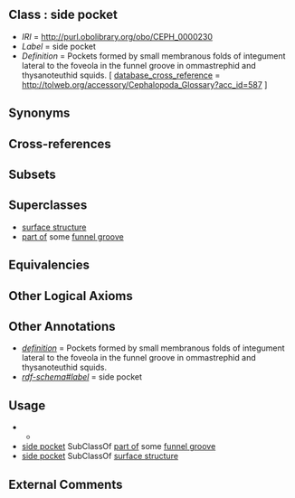 
## Class : side pocket

 * *IRI* = http://purl.obolibrary.org/obo/CEPH_0000230
 * *Label* = side pocket
 * *Definition* = Pockets formed by small membranous folds of integument lateral to the foveola in the funnel groove in ommastrephid and thysanoteuthid squids. [ [database_cross_reference](../../ef/oboInOwl#hasDbXref.md) = http://tolweb.org/accessory/Cephalopoda_Glossary?acc_id=587 ]

## Synonyms


## Cross-references


## Subsets


## Superclasses

 * [surface structure](../../UBERON/02/UBERON_0003102.md)
 * [part of](../../BFO/50/BFO_0000050.md) some [funnel groove](../../CEPH/17/CEPH_0000117.md)

## Equivalencies


## Other Logical Axioms


## Other Annotations

 * *[definition](../../IAO/15/IAO_0000115.md)* = Pockets formed by small membranous folds of integument lateral to the foveola in the funnel groove in ommastrephid and thysanoteuthid squids.
 * *[rdf-schema#label](../../el/rdf-schema#label.md)* = side pocket

## Usage

 * -
 * [side pocket](../../CEPH/30/CEPH_0000230.md) SubClassOf [part of](../../BFO/50/BFO_0000050.md) some [funnel groove](../../CEPH/17/CEPH_0000117.md)
 * [side pocket](../../CEPH/30/CEPH_0000230.md) SubClassOf [surface structure](../../UBERON/02/UBERON_0003102.md)

## External Comments


